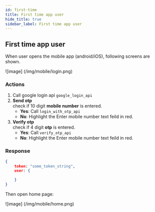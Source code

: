```yaml
---
id: first-time
title: First time app user
hide_title: true
sidebar_label: First time app user
---
```

## First time app user

When user opens the mobile app (android/iOS), following screens are shown.

![image]
(/img/mobile/login.png)

### Actions

1. Call google login api `google_login_api`
2. **Send otp** <br/>
check if 10 digit **mobile number** is entered.
   * **Yes**: Call `login_with_otp_api`
   * **No**: Highlight the Enter mobile number text feild in red.
3. **Verify otp** <br/>
check if 4 digit **otp** is entered.
   * **Yes**: Call `verify_otp_api`
   * **No**: Highlight the Enter mobile number text feild in red.

### Response

```json
{
    token: "some_token_string",
    user: {

    }
}
```

Then open home page:

![image]
(/img/mobile/home.png)

